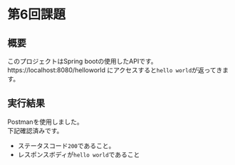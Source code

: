# 第6回課題

## 概要

このプロジェクトはSpring bootの使用したAPIです。
https://localhost:8080/helloworld にアクセスすると`hello world`が返ってきます。

## 実行結果

Postmanを使用しました。  
下記確認済みです。

- ステータスコード`200`であること。
- レスポンスボディが`hello world`であること
